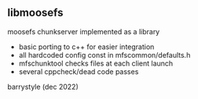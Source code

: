 ## libmoosefs

moosefs chunkserver implemented as a library

- basic porting to c++ for easier integration
- all hardcoded config const in mfscommon/defaults.h
- mfschunktool checks files at each client launch
- several cppcheck/dead code passes

barrystyle (dec 2022)
